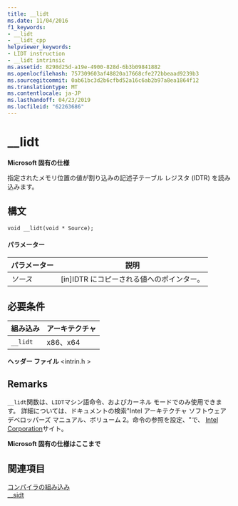 ```yaml
---
title: __lidt
ms.date: 11/04/2016
f1_keywords:
- __lidt
- __lidt_cpp
helpviewer_keywords:
- LIDT instruction
- __lidt intrinsic
ms.assetid: 8298d25d-a19e-4900-828d-6b3b09841882
ms.openlocfilehash: 757309603af48820a17668cfe272bbeaad9239b3
ms.sourcegitcommit: 0ab61bc3d2b6cfbd52a16c6ab2b97a8ea1864f12
ms.translationtype: MT
ms.contentlocale: ja-JP
ms.lasthandoff: 04/23/2019
ms.locfileid: "62263686"
---
```

# <a name="lidt"></a>__lidt

**Microsoft 固有の仕様**

指定されたメモリ位置の値が割り込みの記述子テーブル レジスタ (IDTR) を読み込みます。

## <a name="syntax"></a>構文

```
void __lidt(void * Source);
```

#### <a name="parameters"></a>パラメーター

|パラメーター|説明|
|---------------|-----------------|
|*ソース*|[in]IDTR にコピーされる値へのポインター。|

## <a name="requirements"></a>必要条件

|組み込み|アーキテクチャ|
|---------------|------------------|
|`__lidt`|x86、x64|

**ヘッダー ファイル** \<intrin.h >

## <a name="remarks"></a>Remarks

`__lidt`関数は、`LIDT`マシン語命令、およびカーネル モードでのみ使用できます。 詳細については、ドキュメントの検索"Intel アーキテクチャ ソフトウェア デベロッパーズ マニュアル、ボリューム 2。命令の参照を設定、"で、 [Intel Corporation](https://software.intel.com/articles/intel-sdm)サイト。

**Microsoft 固有の仕様はここまで**

## <a name="see-also"></a>関連項目

[コンパイラの組み込み](../intrinsics/compiler-intrinsics.md)<br/>
[__sidt](../intrinsics/sidt.md)
